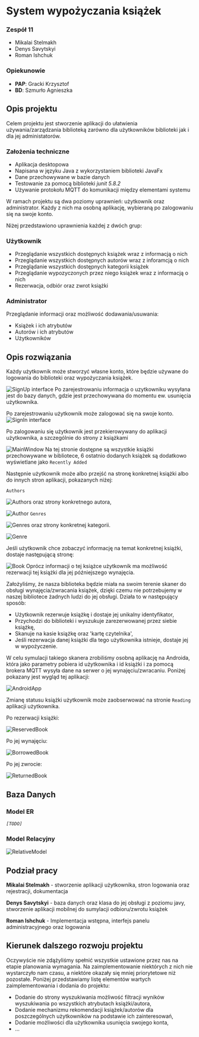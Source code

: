 # System wypożyczania książek
### Zespół 11
- Mikalai Stelmakh
- Denys Savytskyi
- Roman Ishchuk
### Opiekunowie
- **PAP**: Gracki Krzysztof
- **BD**: Szmurło Agnieszka
## Opis projektu
Celem projektu jest stworzenie aplikacji do ułatwienia używania/zarządzania biblioteką zarówno dla użytkowników biblioteki jak i dla jej administatorów.

### Założenia techniczne
- Aplikacja desktopowa
- Napisana w języku Java z wykorzystaniem biblioteki JavaFx
- Dane przechowywane w bazie danych
- Testowanie za pomocą biblioteki *junit 5.8.2*
- Używanie protokołu MQTT do komunikacji między elementami systemu

W ramach projektu są dwa poziomy uprawnień: użytkownik oraz administrator. Każdy z nich ma osobną aplikację, wybieraną po zalogowaniu się na swoje konto.

Niżej przedstawiono uprawnienia każdej z dwóch grup:
### Użytkownik
- Przeglądanie wszystkich dostępnych książek wraz z informacją o nich
- Przeglądanie wszystkich dostępnych autorów wraz z inforamcją o nich
- Przeglądanie wszystkich dostępnych kategorii książek
- Przeglądanie wypozyczonych przez niego książek wraz z informacją o nich
- Rezerwacja, odbiór oraz zwrot książki
### Administrator
Przeglądanie informacji oraz możliwość dodawania/usuwania:
- Książek i ich atrybutów
- Autorów i ich atrybutów
- Użytkowników
## Opis rozwiązania
Każdy użytkownik może stworzyć własne konto, które będzie używane do logowania do biblioteki oraz wypożyczania książek.

![SignUp interface](/src/main/resources/z11/libraryapp/img/docs/SignUp.png)
Po zarejestrowaniu informacja o uzytkowniku wysyłana jest do bazy danych, gdzie jest przechowywana do momentu ew. usunięcia użytkownika.

Po zarejestrowaniu użytkownik może zalogować się na swoje konto.
![SignIn interface](/src/main/resources/z11/libraryapp/img/docs/SignIn.png)

Po zalogowaniu się użytkownik jest przekierowywany do aplikacji użytkownika, a szczególnie do strony z książkami

![MainWindow](/src/main/resources/z11/libraryapp/img/docs/MainWindow.png)
Na tej stronie dostępne są wszystkie książki przechowywane w bibliotece, 6 ostatnio dodanych książek są dodatkowo wyświetlane jako `Recently Added`

Następnie użytkownik może albo przejść na stronę konkretnej książki albo do innych stron aplikacji, pokazanych niżej:

`Authors`

![Authors](/src/main/resources/z11/libraryapp/img/docs/Authors.png)
oraz strony konkretnego autora,

![Author](/src/main/resources/z11/libraryapp/img/docs/Author.png)
`Genres`

![Genres](/src/main/resources/z11/libraryapp/img/docs/Genres.png)
oraz strony konkretnej kategorii.

![Genre](/src/main/resources/z11/libraryapp/img/docs/Genre.png)

Jeśli użytkownik chce zobaczyć informację na temat konkretnej książki, dostaje następującą stronę:

![Book](/src/main/resources/z11/libraryapp/img/docs/Book.png)
Oprócz informacji o tej książce użytkownik ma możliwość rezerwacji tej książki dla jej późniejszego wynajęcia.

Założyliśmy, że nasza biblioteka będzie miała na swoim terenie skaner do obsługi wynajęcia/zwracania książek, dzięki czemu nie potrzebujemy w naszej bibliotece żadnych ludzi do jej obsługi. Działa to w następujący sposób:
- Użytkownik rezerwuje książkę i dostaje jej unikalny identyfikator,
- Przychodzi do biblioteki i wyszukuje zarezerwowanej przez siebie książkę,
- Skanuje na kasie książkę oraz 'kartę czytelnika',
- Jeśli rezerwacja danej książki dla tego użytkownika istnieje, dostaje jej w wypożyczenie.

W celu symulacji takiego skanera zrobiliśmy osobną aplikację na Androida, która jako parametry pobiera id użytkownika i id książki i za pomocą brokera MQTT wysyła dane na serwer o jej wynajęciu/zwracaniu. Poniżej pokazany jest wygląd tej aplikacji:

![AndroidApp](/src/main/resources/z11/libraryapp/img/docs/AndroidApp.jpg)

Zmianę statusu książki użytkownik może zaobserwować na stronie `Reading` aplikacji użytkownika.

Po rezerwacji książki:

![ReservedBook](/src/main/resources/z11/libraryapp/img/docs/ReservedBook.png)

Po jej wynajęciu:

![BorrowedBook](/src/main/resources/z11/libraryapp/img/docs/BorrowedBook.png)

Po jej zwrocie:

![ReturnedBook](/src/main/resources/z11/libraryapp/img/docs/ReturnedBook.png)

## Baza Danych
### Model ER
*`[TODO]`*
<!-- ![ERModel](/src/main/resources/z11/libraryapp/img/docs/ERModel.png) -->

### Model Relacyjny
![RelativeModel](/src/main/resources/z11/libraryapp/img/docs/RelativeModel.png)

## Podział pracy
**Mikalai Stelmakh** - stworzenie aplikacji użytkownika, stron logowania oraz rejestracji, dokumentacja

**Denys Savytskyi** - baza danych oraz klasa do jej obsługi z poziomu javy, stworzenie aplikacji mobilnej do sumylacji odbioru/zwrotu książek

**Roman Ishchuk** - Implementacja wstępna, interfejs panelu administracyjnego oraz logowania

## Kierunek dalszego rozwoju projektu
Oczywyście nie zdążyliśmy spełnić wszystkie ustawione przez nas na etapie planowania wymagania. Na zaimplementowanie niektórych z nich nie wystarczyło nam czasu, a niektóre okazały się mniej priorytetowe niż pozostałe. Poniżej przedstawiamy listę elementów wartych zaimplementowania i dodania do projektu:
- Dodanie do strony wyszukiwania możliwość filtracji wyników wyszukiwania po wszystkich atrybutach książki/autora,
- Dodanie mechanizmu rekomendacji książek/autorów dla poszczególnych użytkowników na podstawie ich zainteresowań,
- Dodanie możliwości dla użytkownika usunięcia swojego konta,
- ...

